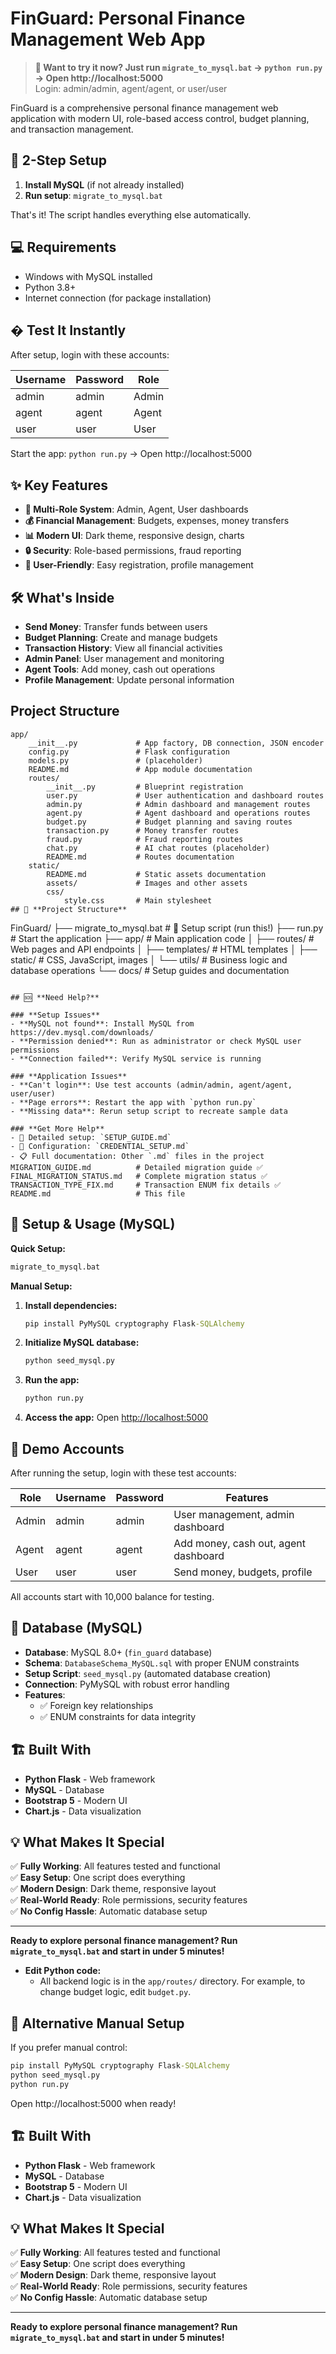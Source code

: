 # FinGuard: Personal Finance Management Web App

> **🚀 Want to try it now? Just run `migrate_to_mysql.bat` → `python run.py` → Open http://localhost:5000**  
> Login: admin/admin, agent/agent, or user/user

FinGuard is a comprehensive personal finance management web application with modern UI, role-based access control, budget planning, and transaction management.

## 🚀 **2-Step Setup**

1. **Install MySQL** (if not already installed)
2. **Run setup**: `migrate_to_mysql.bat`

That's it! The script handles everything else automatically.

## 💻 **Requirements**

- Windows with MySQL installed
- Python 3.8+
- Internet connection (for package installation)

## � **Test It Instantly**

After setup, login with these accounts:

| Username | Password | Role  |
|----------|----------|-------|
| admin    | admin    | Admin |
| agent    | agent    | Agent |
| user     | user     | User  |

Start the app: `python run.py` → Open http://localhost:5000

## ✨ **Key Features**

- **💼 Multi-Role System**: Admin, Agent, User dashboards
- **💰 Financial Management**: Budgets, expenses, money transfers
- **📊 Modern UI**: Dark theme, responsive design, charts
- **🔒 Security**: Role-based permissions, fraud reporting
- **📱 User-Friendly**: Easy registration, profile management

## 🛠️ **What's Inside**

- **Send Money**: Transfer funds between users
- **Budget Planning**: Create and manage budgets
- **Transaction History**: View all financial activities  
- **Admin Panel**: User management and monitoring
- **Agent Tools**: Add money, cash out operations
- **Profile Management**: Update personal information

## Project Structure

```text
app/
    __init__.py             # App factory, DB connection, JSON encoder
    config.py               # Flask configuration
    models.py               # (placeholder)
    README.md               # App module documentation
    routes/
        __init__.py         # Blueprint registration
        user.py             # User authentication and dashboard routes
        admin.py            # Admin dashboard and management routes
        agent.py            # Agent dashboard and operations routes
        budget.py           # Budget planning and saving routes
        transaction.py      # Money transfer routes
        fraud.py            # Fraud reporting routes
        chat.py             # AI chat routes (placeholder)
        README.md           # Routes documentation
    static/
        README.md           # Static assets documentation
        assets/             # Images and other assets
        css/
            style.css       # Main stylesheet
## 📁 **Project Structure**

```
FinGuard/
├── migrate_to_mysql.bat    # 🚀 Setup script (run this!)
├── run.py                  # Start the application
├── app/                    # Main application code
│   ├── routes/            # Web pages and API endpoints
│   ├── templates/         # HTML templates
│   ├── static/           # CSS, JavaScript, images
│   └── utils/            # Business logic and database operations
└── docs/                  # Setup guides and documentation
```

## 🆘 **Need Help?**

### **Setup Issues**
- **MySQL not found**: Install MySQL from https://dev.mysql.com/downloads/
- **Permission denied**: Run as administrator or check MySQL user permissions
- **Connection failed**: Verify MySQL service is running

### **Application Issues**  
- **Can't login**: Use test accounts (admin/admin, agent/agent, user/user)
- **Page errors**: Restart the app with `python run.py`
- **Missing data**: Rerun setup script to recreate sample data

### **Get More Help**
- 📖 Detailed setup: `SETUP_GUIDE.md`
- 🔧 Configuration: `CREDENTIAL_SETUP.md`  
- 📋 Full documentation: Other `.md` files in the project
MIGRATION_GUIDE.md          # Detailed migration guide ✅
FINAL_MIGRATION_STATUS.md   # Complete migration status ✅
TRANSACTION_TYPE_FIX.md     # Transaction ENUM fix details ✅
README.md                   # This file
```

## 🚀 Setup & Usage (MySQL)

**Quick Setup:**
```cmd
migrate_to_mysql.bat
```

**Manual Setup:**
1. **Install dependencies:**
   ```cmd
   pip install PyMySQL cryptography Flask-SQLAlchemy
   ```
2. **Initialize MySQL database:**
   ```cmd
   python seed_mysql.py
   ```
3. **Run the app:**
   ```cmd
   python run.py
   ```
4. **Access the app:**
   Open [http://localhost:5000](http://localhost:5000)

## 🔑 Demo Accounts

After running the setup, login with these test accounts:

| Role   | Username | Password | Features |
|--------|----------|----------|----------|
| Admin  | admin    | admin    | User management, admin dashboard |
| Agent  | agent    | agent    | Add money, cash out, agent dashboard |
| User   | user     | user     | Send money, budgets, profile |

All accounts start with 10,000 balance for testing.

## 💾 Database (MySQL)

- **Database**: MySQL 8.0+ (`fin_guard` database)
- **Schema**: `DatabaseSchema_MySQL.sql` with proper ENUM constraints
- **Setup Script**: `seed_mysql.py` (automated database creation)
- **Connection**: PyMySQL with robust error handling
- **Features**: 
  - ✅ Foreign key relationships
  - ✅ ENUM constraints for data integrity
## 🏗️ **Built With**

- **Python Flask** - Web framework
- **MySQL** - Database  
- **Bootstrap 5** - Modern UI
- **Chart.js** - Data visualization

## 💡 **What Makes It Special**

✅ **Fully Working**: All features tested and functional  
✅ **Easy Setup**: One script does everything  
✅ **Modern Design**: Dark theme, responsive layout  
✅ **Real-World Ready**: Role permissions, security features  
✅ **No Config Hassle**: Automatic database setup  

---

**Ready to explore personal finance management? Run `migrate_to_mysql.bat` and start in under 5 minutes!**
- **Edit Python code:**
  - All backend logic is in the `app/routes/` directory. For example, to change budget logic, edit `budget.py`.
## 🚀 **Alternative Manual Setup**

If you prefer manual control:

```cmd
pip install PyMySQL cryptography Flask-SQLAlchemy
python seed_mysql.py
python run.py
```

Open http://localhost:5000 when ready!

## 🏗️ **Built With**

- **Python Flask** - Web framework
- **MySQL** - Database  
- **Bootstrap 5** - Modern UI
- **Chart.js** - Data visualization

## 💡 **What Makes It Special**

✅ **Fully Working**: All features tested and functional  
✅ **Easy Setup**: One script does everything  
✅ **Modern Design**: Dark theme, responsive layout  
✅ **Real-World Ready**: Role permissions, security features  
✅ **No Config Hassle**: Automatic database setup  

---

**Ready to explore personal finance management? Run `migrate_to_mysql.bat` and start in under 5 minutes!**
